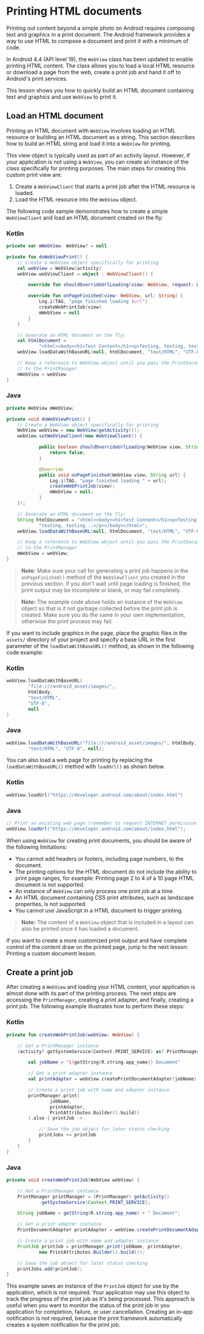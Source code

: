 # Printing HTML documents

Printing out content beyond a simple photo on Android requires composing text and graphics in a print document. The Android framework provides a way to use HTML to compose a document and print it with a minimum of code.

In Android 4.4 (API level 19), the `WebView` class has been updated to enable printing HTML content. The class allows you to load a local HTML resource or download a page from the web, create a print job and hand it off to Android's print services.

This lesson shows you how to quickly build an HTML document containing text and graphics and use `WebView` to print it.

Load an HTML document
---------------------

Printing an HTML document with `WebView` involves loading an HTML resource or building an HTML document as a string. This section describes how to build an HTML string and load it into a `WebView` for printing.

This view object is typically used as part of an activity layout. However, if your application is not using a `WebView`, you can create an instance of the class specifically for printing purposes. The main steps for creating this custom print view are:

1.  Create a `WebViewClient` that starts a print job after the HTML resource is loaded.
2.  Load the HTML resource into the `WebView` object.

The following code sample demonstrates how to create a simple `WebViewClient` and load an HTML document created on the fly:

### Kotlin

```kotlin
private var mWebView: WebView? = null

private fun doWebViewPrint() {
    // Create a WebView object specifically for printing
    val webView = WebView(activity)
    webView.webViewClient = object : WebViewClient() {

        override fun shouldOverrideUrlLoading(view: WebView, request: WebResourceRequest) = false

        override fun onPageFinished(view: WebView, url: String) {
            Log.i(TAG, "page finished loading $url")
            createWebPrintJob(view)
            mWebView = null
        }
    }

    // Generate an HTML document on the fly:
    val htmlDocument =
            "<html><body><h1>Test Content</h1><p>Testing, testing, testing...</p></body></html>"
    webView.loadDataWithBaseURL(null, htmlDocument, "text/HTML", "UTF-8", null)

    // Keep a reference to WebView object until you pass the PrintDocumentAdapter
    // to the PrintManager
    mWebView = webView
}
```

### Java

```java
private WebView mWebView;

private void doWebViewPrint() {
    // Create a WebView object specifically for printing
    WebView webView = new WebView(getActivity());
    webView.setWebViewClient(new WebViewClient() {

            public boolean shouldOverrideUrlLoading(WebView view, String url) {
                return false;
            }

            @Override
            public void onPageFinished(WebView view, String url) {
                Log.i(TAG, "page finished loading " + url);
                createWebPrintJob(view);
                mWebView = null;
            }
    });

    // Generate an HTML document on the fly:
    String htmlDocument = "<html><body><h1>Test Content</h1><p>Testing, " +
            "testing, testing...</p></body></html>";
    webView.loadDataWithBaseURL(null, htmlDocument, "text/HTML", "UTF-8", null);

    // Keep a reference to WebView object until you pass the PrintDocumentAdapter
    // to the PrintManager
    mWebView = webView;
}
```

> **Note:** Make sure your call for generating a print job happens in the `onPageFinished()` method of the `WebViewClient` you created in the previous section. If you don't wait until page loading is finished, the print output may be incomplete or blank, or may fail completely.

> **Note:** The example code above holds an instance of the `WebView` object so that is it not garbage collected before the print job is created. Make sure you do the same in your own implementation, otherwise the print process may fail.

If you want to include graphics in the page, place the graphic files in the `assets/` directory of your project and specify a base URL in the first parameter of the `loadDataWithBaseURL()` method, as shown in the following code example:

### Kotlin

```kotlin
webView.loadDataWithBaseURL(
        "file:///android_asset/images/",
        htmlBody,
        "text/HTML",
        "UTF-8",
        null
)
```

### Java

```java
webView.loadDataWithBaseURL("file:///android_asset/images/", htmlBody,
        "text/HTML", "UTF-8", null);
```

You can also load a web page for printing by replacing the `loadDataWithBaseURL()` method with `loadUrl()` as shown below.

### Kotlin

```kotlin
webView.loadUrl("https://developer.android.com/about/index.html")
```

### Java

```java
// Print an existing web page (remember to request INTERNET permission!):
webView.loadUrl("https://developer.android.com/about/index.html");
```

When using `WebView` for creating print documents, you should be aware of the following limitations:

*   You cannot add headers or footers, including page numbers, to the document.
*   The printing options for the HTML document do not include the ability to print page ranges, for example: Printing page 2 to 4 of a 10 page HTML document is not supported.
*   An instance of `WebView` can only process one print job at a time.
*   An HTML document containing CSS print attributes, such as landscape properties, is not supported.
*   You cannot use JavaScript in a HTML document to trigger printing.

> **Note:** The content of a `WebView` object that is included in a layout can also be printed once it has loaded a document.

If you want to create a more customized print output and have complete control of the content draw on the printed page, jump to the next lesson: Printing a custom document lesson.

Create a print job
------------------

After creating a `WebView` and loading your HTML content, your application is almost done with its part of the printing process. The next steps are accessing the `PrintManager`, creating a print adapter, and finally, creating a print job. The following example illustrates how to perform these steps:

### Kotlin

```kotlin
private fun createWebPrintJob(webView: WebView) {

    // Get a PrintManager instance
    (activity?.getSystemService(Context.PRINT_SERVICE) as? PrintManager)?.let { printManager ->

        val jobName = "${getString(R.string.app_name)} Document"

        // Get a print adapter instance
        val printAdapter = webView.createPrintDocumentAdapter(jobName)

        // Create a print job with name and adapter instance
        printManager.print(
                jobName,
                printAdapter,
                PrintAttributes.Builder().build()
        ).also { printJob ->

            // Save the job object for later status checking
            printJobs += printJob
        }
    }
}
```

### Java

```java
private void createWebPrintJob(WebView webView) {

    // Get a PrintManager instance
    PrintManager printManager = (PrintManager) getActivity()
            .getSystemService(Context.PRINT_SERVICE);

    String jobName = getString(R.string.app_name) + " Document";

    // Get a print adapter instance
    PrintDocumentAdapter printAdapter = webView.createPrintDocumentAdapter(jobName);

    // Create a print job with name and adapter instance
    PrintJob printJob = printManager.print(jobName, printAdapter,
            new PrintAttributes.Builder().build());

    // Save the job object for later status checking
    printJobs.add(printJob);
}
```

This example saves an instance of the `PrintJob` object for use by the application, which is not required. Your application may use this object to track the progress of the print job as it's being processed. This approach is useful when you want to monitor the status of the print job in you application for completion, failure, or user cancellation. Creating an in-app notification is not required, because the print framework automatically creates a system notification for the print job.